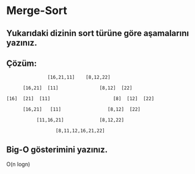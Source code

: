 # Merge-Sort

## Yukarıdaki dizinin sort türüne göre aşamalarını yazınız.
## Çözüm:   
                   [16,21,11]    [8,12,22]

          [16,21]  [11]               [8,12]  [22]

    [16]  [21]  [11]                       [8]  [12]  [22]

          [16,21]   [11]                 [8,12]  [22]
    
               [11,16,21]             [8,12,22] 

                      [8,11,12,16,21,22]
                      
## Big-O gösterimini yazınız.

O(n logn)
